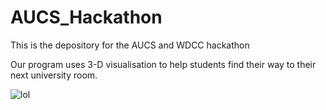 # AUCS_Hackathon
This is the depository for the AUCS and WDCC hackathon

Our program uses 3-D visualisation to help students find their way to their next university room.

![lol](https://TonyCui02.github.com/AUCS_Hackathon/demo.PNG)
